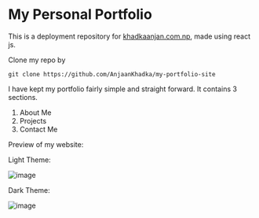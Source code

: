 # My Personal Portfolio

This is a deployment repository for [khadkaanjan.com.np](https://www.khadkaanjan.com.np), made using react js.

Clone my repo by

    git clone https://github.com/AnjaanKhadka/my-portfolio-site

I have kept my portfolio fairly simple and straight forward. It contains 3 sections.

1. About Me
2. Projects
3. Contact Me

Preview of my website:

Light Theme:

![image](https://user-images.githubusercontent.com/43941329/235841829-d41bfaf3-61a4-49bc-880d-3ac92e46a3ca.png)

Dark Theme:

![image](https://user-images.githubusercontent.com/43941329/235841859-b458ff61-42e3-4f71-9a0d-667610b7329f.png)
